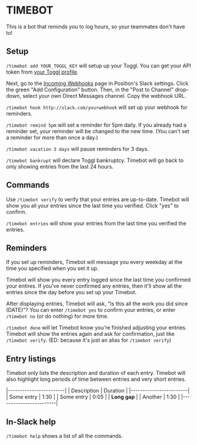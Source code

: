# TIMEBOT

This is a bot that reminds you to log hours, so your teammates don't have to!

## Setup

`/timebot add YOUR_TOGGL_KEY` will setup up your Toggl. You can get your API
token from [your Toggl profile](https://toggl.com/app/profile).

Next, go to the 
[Incoming Webhooks](https://positiondev.slack.com/apps/A0F7XDUAZ-incoming-webhooks) 
page in Position's Slack settings. Click the green "Add Configuration" 
button. Then, in the "Post to Channel" drop-down, select your own Direct Messages
channel. Copy the webhook URL.

`/timebot hook http://slack.com/yourwebhook` will set up your webhook for
reminders.

`/timebot remind 5pm` will set a reminder for 5pm daily. If you already had a
reminder set, your reminder will be changed to the new time. (You can't set a 
reminder for more than once a day.)

`/timebot vacation 3 days` will pause reminders for 3 days.

`/timebot bankrupt` will declare Toggl bankruptcy. Timebot will go back to only 
showing entries from the last 24 hours.

## Commands

Use `/timebot verify` to verify that your entries are up-to-date. Timebot will
show you all your entries since the last time you verified. Click "yes" to
confirm.

`/timebot entries` will show your entries from the last time you verified the
entries.

## Reminders

If you set up reminders, Timebot will message you every weekday at the time you
specified when you set it up.

Timebot will show you every entry logged since the last time you confirmed
your entires. If you've never confirmed any entries, then it'll show all the
entries since the day before you set up your Timebot.

After displaying entries, Timebot will ask, "Is this all the work you did since
(DATE)"? You can enter `/timebot yes` to confirm your entries, or enter
`/timebot no` (or do nothing) for more time.

`/timebot done` will let Timebot know you're finished adjusting your entries.
Timebot will show the entries again and ask for confirmation, just like
`/timebot verify`. (ED: because it's just an alias for `/timebot verify`)

## Entry listings

Timebot only lists the description and duration of each entry. Timebot will also
highlight long periods of time between entries and very short entries.

|------------------------|
| Description | Duration |
|------------------------|
| Some entry  | 1:30     |
| Some entry  | 0:05     |
|     **Long gap**       |
| Another     | 1:30     |
|------------------------|

## In-Slack help

`/timebot help` shows a list of all the commands.
